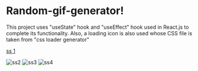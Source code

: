 # Random-gif-generator!
This project uses "useState" hook and "useEffect" hook used in React.js to complete its functionality. Also, a loading icon is also used whose CSS file is taken from "css loader generator"

[ss 1](https://github.com/alwaysAnsh/Random-gif-generator/assets/121539688/1d8e4400-e14a-4938-83ad-c737d5bb8e77)


![ss2](https://github.com/alwaysAnsh/Random-gif-generator/assets/121539688/ec108d98-3de8-4cd2-afd1-af3851369e18)
![ss3](https://github.com/alwaysAnsh/Random-gif-generator/assets/121539688/36a824bf-816a-4df2-8e51-9d1b99dda703)
![ss4](https://github.com/alwaysAnsh/Random-gif-generator/assets/121539688/eb40f1b0-83db-40c9-a769-af0a82d563b6)
